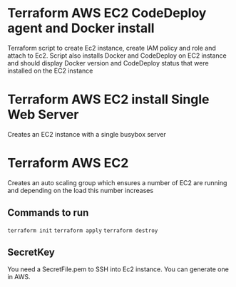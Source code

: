 # Terraform AWS EC2 CodeDeploy agent and Docker install

Terraform script to create Ec2 instance, create IAM policy and role and attach to Ec2. Script also installs Docker and CodeDeploy on EC2 instance and should display Docker version and CodeDeploy status that were installed on the EC2 instance

# Terraform AWS EC2 install Single Web Server
Creates an EC2 instance with a single busybox server

# Terraform AWS EC2
Creates an auto scaling group which ensures a number of EC2 are running and depending on the load this number increases

## Commands to run
`terraform init`
`terraform apply`
`terraform destroy`


## SecretKey
You need a SecretFile.pem to SSH into Ec2 instance. You can generate one in AWS. 
